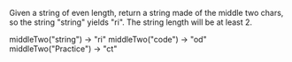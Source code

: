 Given a string of even length, return a string made of the middle two chars, so the string "string" yields "ri". 
The string length will be at least 2.

middleTwo("string") → "ri"
middleTwo("code") → "od"
middleTwo("Practice") → "ct"
